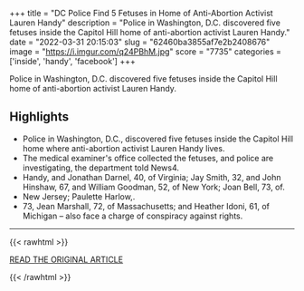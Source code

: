 +++
title = "DC Police Find 5 Fetuses in Home of Anti-Abortion Activist Lauren Handy"
description = "Police in Washington, D.C. discovered five fetuses inside the Capitol Hill home of anti-abortion activist Lauren Handy."
date = "2022-03-31 20:15:03"
slug = "62460ba3855af7e2b2408676"
image = "https://i.imgur.com/q24PBhM.jpg"
score = "7735"
categories = ['inside', 'handy', 'facebook']
+++

Police in Washington, D.C. discovered five fetuses inside the Capitol Hill home of anti-abortion activist Lauren Handy.

## Highlights

- Police in Washington, D.C., discovered five fetuses inside the Capitol Hill home where anti-abortion activist Lauren Handy lives.
- The medical examiner's office collected the fetuses, and police are investigating, the department told News4.
- Handy, and Jonathan Darnel, 40, of Virginia; Jay Smith, 32, and John Hinshaw, 67, and William Goodman, 52, of New York; Joan Bell, 73, of.
- New Jersey; Paulette Harlow,.
- 73, Jean Marshall, 72, of Massachusetts; and Heather Idoni, 61, of Michigan – also face a charge of conspiracy against rights.

---

{{< rawhtml >}}
  <p class="article-category">
    <a target="_blank" href="https://www.nbcwashington.com/news/local/5-fetuses-found-in-home-of-dc-anti-abortion-activist-police/3013443/">READ THE ORIGINAL ARTICLE</a>
  </p>
{{< /rawhtml >}}
